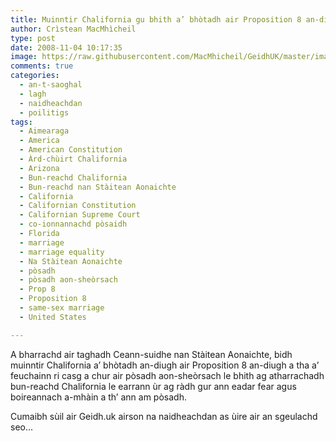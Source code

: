 ```yaml
---
title: Muinntir Chalifornia gu bhith a’ bhòtadh air Proposition 8 an-diugh
author: Crìstean MacMhìcheil
type: post
date: 2008-11-04 10:17:35
image: https://raw.githubusercontent.com/MacMhicheil/GeidhUK/master/images/2008-11-04-muinntir-chalifornia-gu-bhith-a-bhotadh-air-proposition-8-an-diugh.jpg
comments: true
categories:
  - an-t-saoghal
  - lagh
  - naidheachdan
  - poilitigs
tags:
  - Aimearaga
  - America
  - American Constitution
  - Àrd-chùirt Chalifornia
  - Arizona
  - Bun-reachd Chalifornia
  - Bun-reachd nan Stàitean Aonaichte
  - California
  - Californian Constitution
  - Californian Supreme Court
  - co-ionnannachd pòsaidh
  - Florida
  - marriage
  - marriage equality
  - Na Stàitean Aonaichte
  - pòsadh
  - pòsadh aon-sheòrsach
  - Prop 8
  - Proposition 8
  - same-sex marriage
  - United States

---
```

A bharrachd air taghadh Ceann-suidhe nan Stàitean Aonaichte, bidh muinntir Chalifornia a&#8217; bhòtadh an-diugh air Proposition 8 an-diugh a tha a&#8217; feuchainn ri casg a chur air pòsadh aon-sheòrsach le bhith ag atharrachadh bun-reachd Chalifornia le earrann ùr ag ràdh gur ann eadar fear agus boireannach a-mhàin a th&#8217; ann am pòsadh.

<!--more-->

Cumaibh sùil air Geidh.uk airson na naidheachdan as ùire air an sgeulachd seo&#8230;
